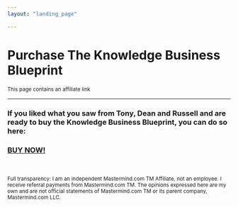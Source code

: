 ```yaml
---
layout: "landing_page"

---
```


  <script type="text/javascript">
      window.location='http://dgachieve.com/kbb-replay?affiliate=1899';
    </script>

# Purchase The Knowledge Business Blueprint   
<sub>This page contains an affiliate link</sub>

***

### If you liked what you saw from Tony, Dean and Russell and are ready to buy the Knowledge Business Blueprint, you can do so here:
<a href="dgachieve.com/kbb-replay?affiliate=1899"><h3>BUY NOW!</h3></a>
<br>


<sub>Full transparency: I am an independent Mastermind.com TM Affiliate, not an employee. I receive referral payments from Mastermind.com TM. The opinions expressed here are my own and are not official statements of Mastermind.com TM or its parent company, Mastermind.com LLC.</sub>







